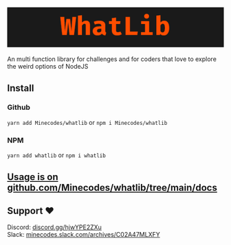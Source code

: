# <img align="center" src="https://raw.githubusercontent.com/Minecodes/whatlib/main/img/npm-banner.png" />

An multi function library for challenges and for coders that love to explore the weird options of NodeJS

## Install

### Github

`yarn add Minecodes/whatlib` or `npm i Minecodes/whatlib`

### NPM

`yarn add whatlib` or `npm i whatlib`

## [Usage is on github.com/Minecodes/whatlib/tree/main/docs](https://github.com/Minecodes/whatlib/tree/main/docs)

## Support ❤

Discord: [discord.gg/hjwYPE2ZXu](https://discord.gg/hjwYPE2ZXu)<br/>
Slack: [minecodes.slack.com/archives/C02A47MLXFY](https://minecodes.slack.com/archives/C02A47MLXFY)